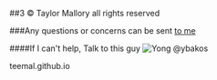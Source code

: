 ##3 &copy; Taylor Mallory all rights reserved


###Any questions or concerns can be sent [to me](taymal1987@gmail.com)

####If I can't help, Talk to this guy ![Yong](http://imgur.com/a/Utr9o) @ybakos

teemal.github.io
